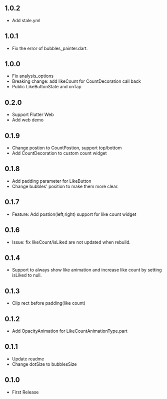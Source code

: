 ## 1.0.2

* Add stale.yml

## 1.0.1 

* Fix the error of bubbles_painter.dart.
  
## 1.0.0 

* Fix analysis_options
* Breaking change: add likeCount for CountDecoration call back
* Public LikeButtonState and onTap
  
## 0.2.0 

* Support Flutter Web
* Add web demo

## 0.1.9 

* Change postion to CountPostion, support top/bottom
* Add CountDecoration to custom count widget

## 0.1.8 

* Add padding parameter for LikeButton
* Change bubbles' position to make them more clear.

## 0.1.7 

* Feature:
  Add postion(left,right) support for like count widget

## 0.1.6 

* Issue: fix likeCount/isLiked are not updated when rebuild.

## 0.1.4 

* Support to always show like animation and increase like count by setting isLiked to null.

## 0.1.3 

* Clip rect before padding(like count)

## 0.1.2 

* Add OpacityAnimation for LikeCountAnimationType.part

## 0.1.1 

* Update readme
* Change dotSize to bubblesSize

## 0.1.0 

* First Release
